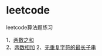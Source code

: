 # leetcode
leetcode算法题练习

1、[两数之和](https://github.com/xuwenlin1127/leetcode/blob/master/src/com/xuwenlin/leetcode/easy/P1TwoSum.java)  
2、[两数相加](https://github.com/xuwenlin1127/leetcode/blob/master/src/com/xuwenlin/leetcode/medium/P2AddTwoNumbers.java)
2、[无重复字符的最长子串](https://github.com/xuwenlin1127/leetcode/blob/master/src/com/xuwenlin/leetcode/medium/P3LongestSubstringWithoutRepeatingCharacters.java)

